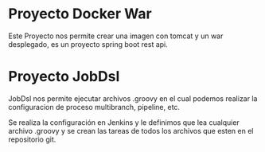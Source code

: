 # Proyecto Docker War #

Este Proyecto nos permite crear una imagen con tomcat y un war desplegado, es un proyecto spring boot rest api.

# Proyecto JobDsl #

JobDsl nos permite ejecutar archivos .groovy en el cual podemos realizar la configuracion de proceso multibranch, pipeline, etc.

Se realiza la configuración en Jenkins y le definimos que lea cualquier archivo .groovy y se crean las tareas de todos los
archivos que esten en el repositorio git.


